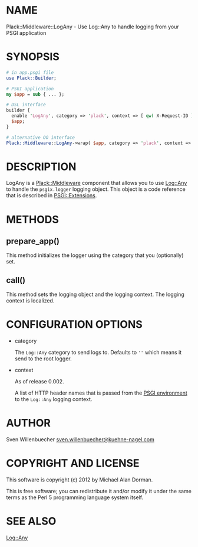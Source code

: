 # NAME

Plack::Middleware::LogAny - Use Log::Any to handle logging from your PSGI
application

# SYNOPSIS

```perl
# in app.psgi file
use Plack::Builder;

# PSGI application
my $app = sub { ... };

# DSL interface
builder {
  enable 'LogAny', category => 'plack', context => [ qw( X-Request-ID ) ];
  $app;
}

# alternative OO interface
Plack::Middleware::LogAny->wrap( $app, category => 'plack', context => [ qw( X-Request-ID ) ] );
```

# DESCRIPTION

LogAny is a [Plack::Middleware](https://metacpan.org/pod/Plack%3A%3AMiddleware) component that allows you to use [Log::Any](https://metacpan.org/pod/Log%3A%3AAny)
to handle the `psgix.logger` logging object. This object is a code reference
that is described in [PSGI::Extensions](https://metacpan.org/pod/PSGI%3A%3AExtensions).

# METHODS

## prepare\_app()

This method initializes the logger using the category that you (optionally)
set.

## call()

This method sets the logging object and the logging context. The logging
context is localized.

# CONFIGURATION OPTIONS

- category

    The `Log::Any` category to send logs to. Defaults to `''` which means it send
    to the root logger.

- context

    As of release 0.002.

    A list of HTTP header names that is passed from the [PSGI
    environment](https://metacpan.org/pod/PSGI#The-Environment) to the `Log::Any` logging context.

# AUTHOR

Sven Willenbuecher <sven.willenbuecher@kuehne-nagel.com>

# COPYRIGHT AND LICENSE

This software is copyright (c) 2012 by Michael Alan Dorman.

This is free software; you can redistribute it and/or modify it under
the same terms as the Perl 5 programming language system itself.

# SEE ALSO

[Log::Any](https://metacpan.org/pod/Log%3A%3AAny)

